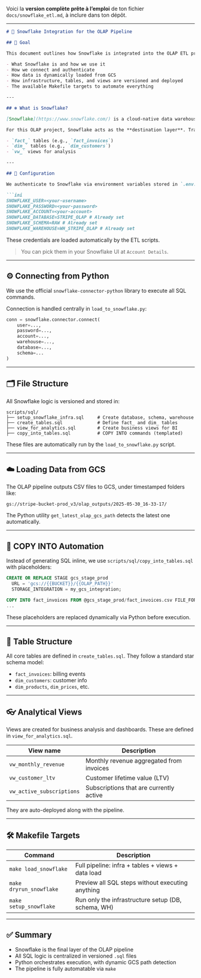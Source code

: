 Voici la **version complète prête à l’emploi** de ton fichier `docs/snowflake_etl.md`, à inclure dans ton dépôt.

---

````markdown
# 📘 Snowflake Integration for the OLAP Pipeline

## 🧭 Goal

This document outlines how Snowflake is integrated into the OLAP ETL process. It explains:

- What Snowflake is and how we use it
- How we connect and authenticate
- How data is dynamically loaded from GCS
- How infrastructure, tables, and views are versioned and deployed
- The available Makefile targets to automate everything

---

## ❄️ What is Snowflake?

[Snowflake](https://www.snowflake.com/) is a cloud-native data warehouse designed for scalability and flexible data access.

For this OLAP project, Snowflake acts as the **destination layer**. Transformed data is loaded there in the form of:

- `fact_` tables (e.g., `fact_invoices`)
- `dim_` tables (e.g., `dim_customers`)
- `vw_` views for analysis

---

## 🔐 Configuration

We authenticate to Snowflake via environment variables stored in `.env.snowflake`:

```ini
SNOWFLAKE_USER=<your-username>
SNOWFLAKE_PASSWORD=<your-password>
SNOWFLAKE_ACCOUNT=<your-account>
SNOWFLAKE_DATABASE=STRIPE_OLAP # Already set
SNOWFLAKE_SCHEMA=RAW # Already set
SNOWFLAKE_WAREHOUSE=WH_STRIPE_OLAP # Already set
````

These credentials are loaded automatically by the ETL scripts.

> You can pick them in your Snowflake UI at `Account Details`.

---

## ⚙️ Connecting from Python

We use the official `snowflake-connector-python` library to execute all SQL commands.

Connection is handled centrally in `load_to_snowflake.py`:

```python
conn = snowflake.connector.connect(
    user=...,
    password=...,
    account=...,
    warehouse=...,
    database=...,
    schema=...
)
```

---

## 🗂 File Structure

All Snowflake logic is versioned and stored in:

```
scripts/sql/
├── setup_snowflake_infra.sql     # Create database, schema, warehouse
├── create_tables.sql             # Define fact_ and dim_ tables
├── view_for_analytics.sql        # Create business views for BI
├── copy_into_tables.sql          # COPY INTO commands (templated)
```

These files are automatically run by the `load_to_snowflake.py` script.

---

## ☁️ Loading Data from GCS

The OLAP pipeline outputs CSV files to GCS, under timestamped folders like:

```
gs://stripe-bucket-prod_v3/olap_outputs/2025-05-30_16-33-17/
```

The Python utility `get_latest_olap_gcs_path` detects the latest one automatically.

---

## 🧩 COPY INTO Automation

Instead of generating SQL inline, we use `scripts/sql/copy_into_tables.sql` with placeholders:

```sql
CREATE OR REPLACE STAGE gcs_stage_prod
  URL = 'gcs://{{BUCKET}}/{{OLAP_PATH}}'
  STORAGE_INTEGRATION = my_gcs_integration;

COPY INTO fact_invoices FROM @gcs_stage_prod/fact_invoices.csv FILE_FORMAT=(TYPE=CSV FIELD_DELIMITER=',' SKIP_HEADER=1);
...
```

These placeholders are replaced dynamically via Python before execution.

---

## 🧱 Table Structure

All core tables are defined in `create_tables.sql`. They follow a standard star schema model:

* `fact_invoices`: billing events
* `dim_customers`: customer info
* `dim_products`, `dim_prices`, etc.

---

## 👓 Analytical Views

Views are created for business analysis and dashboards. These are defined in `view_for_analytics.sql`.

| View name                 | Description                              |
| ------------------------- | ---------------------------------------- |
| `vw_monthly_revenue`      | Monthly revenue aggregated from invoices |
| `vw_customer_ltv`         | Customer lifetime value (LTV)            |
| `vw_active_subscriptions` | Subscriptions that are currently active  |

They are auto-deployed along with the pipeline.

---

## 🛠 Makefile Targets

| Command                 | Description                                        |
| ----------------------- | -------------------------------------------------- |
| `make load_snowflake`   | Full pipeline: infra + tables + views + data load  |
| `make dryrun_snowflake` | Preview all SQL steps without executing anything   |
| `make setup_snowflake`  | Run only the infrastructure setup (DB, schema, WH) |

---

## ✅ Summary

* Snowflake is the final layer of the OLAP pipeline
* All SQL logic is centralized in versioned `.sql` files
* Python orchestrates execution, with dynamic GCS path detection
* The pipeline is fully automatable via `make`

